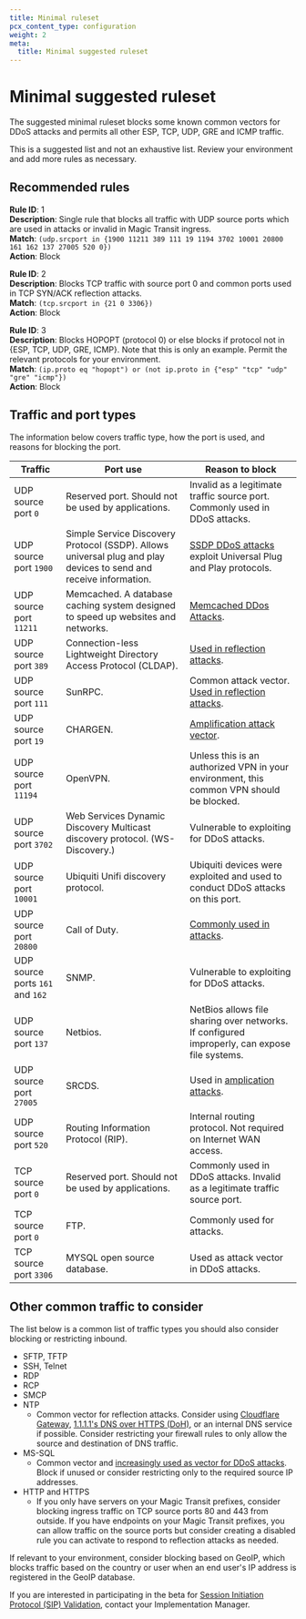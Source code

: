 ```yaml
---
title: Minimal ruleset
pcx_content_type: configuration
weight: 2
meta:
  title: Minimal suggested ruleset
---
```


# Minimal suggested ruleset

The suggested minimal ruleset blocks some known common vectors for DDoS attacks and permits all other ESP, TCP, UDP, GRE and ICMP traffic.

This is a suggested list and not an exhaustive list. Review your environment and add more rules as necessary.

## Recommended rules

**Rule ID**: 1 <br/>
**Description**: Single rule that blocks all traffic with UDP source ports which are used in attacks or invalid in Magic Transit ingress. <br/>
**Match**: `(udp.srcport in {1900 11211 389 111 19 1194 3702 10001 20800 161 162 137 27005 520 0})` <br/>
**Action**: Block <br/>

**Rule ID**: 2 <br/>
**Description**: Blocks TCP traffic with source port 0 and common ports used in TCP SYN/ACK reflection attacks. <br/>
**Match**: `(tcp.srcport in {21 0 3306})` <br/>
**Action**: Block <br/>

**Rule ID**: 3 <br/>
**Description**: Blocks HOPOPT (protocol 0) or else blocks if protocol not in {ESP, TCP, UDP, GRE, ICMP}. Note that this is only an example. Permit the relevant protocols for your environment.<br/>
**Match**: `(ip.proto eq "hopopt") or (not ip.proto in {"esp" "tcp" "udp" "gre" "icmp"})` <br/>
**Action**: Block <br/>

## Traffic and port types

The information below covers traffic type, how the port is used, and reasons for blocking the port.

| Traffic | Port use | Reason to block |
| ------- | -------- | --------------- |
| UDP source port `0` | Reserved port. Should not be used by applications. | Invalid as a legitimate traffic source port. Commonly used in DDoS attacks. |
| UDP source port `1900` | Simple Service Discovery Protocol (SSDP). Allows universal plug and play devices to send and receive information. | [SSDP DDoS attacks](https://www.cloudflare.com/learning/ddos/ssdp-ddos-attack/) exploit Universal Plug and Play protocols. |
| UDP source port `11211` | Memcached. A database caching system designed to speed up websites and networks. | [Memcached DDos Attacks](https://www.cloudflare.com/learning/ddos/memcached-ddos-attack/). |
| UDP source port `389` | Connection-less Lightweight Directory Access Protocol (CLDAP).| [Used in reflection attacks](https://blog.cloudflare.com/reflections-on-reflections/). |
| UDP source port `111` | SunRPC. | Common attack vector. [Used in reflection attacks](https://blog.cloudflare.com/reflections-on-reflections/). |
| UDP source port `19` | CHARGEN. | [Amplification attack vector](https://blog.cloudflare.com/memcrashed-major-amplification-attacks-from-port-11211/). |
| UDP source port `11194` | OpenVPN. | Unless this is an authorized VPN in your environment, this common VPN should be blocked. |
| UDP source port `3702` | Web Services Dynamic Discovery Multicast discovery protocol. (WS-Discovery.) | Vulnerable to exploiting for DDoS attacks. |
| UDP source port `10001` | Ubiquiti Unifi discovery protocol. | Ubiquiti devices were exploited and used to conduct DDoS attacks on this port. |
| UDP source port `20800` | Call of Duty. | [Commonly used in attacks](https://blog.cloudflare.com/reflections-on-reflections/). |
| UDP source ports `161` and `162` | SNMP. | Vulnerable to exploiting for DDoS attacks. |
| UDP source port `137` | Netbios. | NetBios allows file sharing over networks. If configured improperly, can expose file systems. |
| UDP source port `27005` | SRCDS. | Used in [amplication attacks](https://blog.cloudflare.com/reflections-on-reflections/). |
| UDP source port `520` | Routing Information Protocol (RIP). | Internal routing protocol. Not required on Internet WAN access. |
| TCP source port `0` | Reserved port. Should not be used by applications. | Commonly used in DDoS attacks. Invalid as a legitimate traffic source port. |
| TCP source port `0` | FTP. | Commonly used for attacks. |
| TCP source port `3306` | MYSQL open source database. | Used as attack vector in DDoS attacks. |

## Other common traffic to consider

The list below is a common list of traffic types you should also consider blocking or restricting inbound.

- SFTP, TFTP
- SSH, Telnet
- RDP
- RCP
- SMCP
- NTP
  - Common vector for reflection attacks. Consider using [Cloudflare Gateway](/web3/), [1.1.1.1's DNS over HTTPS (DoH)](/1.1.1.1/), or an internal DNS service if possible. Consider restricting your firewall rules to only allow the source and destination of DNS traffic.
- MS-SQL
  - Common vector and [increasingly used as vector for DDoS attacks](https://blog.cloudflare.com/ddos-attack-trends-for-2021-q4/). Block if unused or consider restricting only to the required source IP addresses.
- HTTP and HTTPS
  - If you only have servers on your Magic Transit prefixes, consider blocking ingress traffic on TCP source ports 80 and 443 from outside. If you have endpoints on your Magic Transit prefixes, you can allow traffic on the source ports but consider creating a disabled rule you can activate to respond to reflection attacks as needed.

If relevant to your environment, consider blocking based on GeoIP, which blocks traffic based on the country or user when an end user's IP address is registered in the GeoIP database.

If you are interested in participating in the beta for [Session Initiation Protocol (SIP) Validation](https://blog.cloudflare.com/programmable-packet-filtering-with-magic-firewall/), contact your Implementation Manager.
